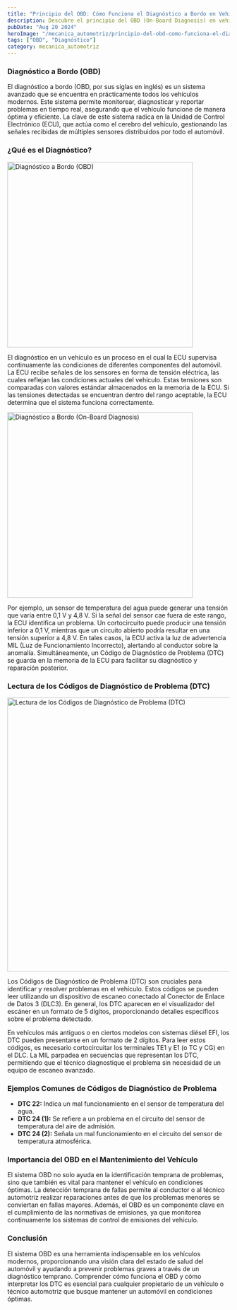 ```yaml
---
title: "Principio del OBD: Cómo Funciona el Diagnóstico a Bordo en Vehículos"
description: Descubre el principio del OBD (On-Board Diagnosis) en vehículos modernos, su funcionamiento y cómo leer los códigos de diagnóstico para mantener tu automóvil en óptimas condiciones.
pubDate: "Aug 20 2024"
heroImage: "/mecanica_automotriz/principio-del-obd-como-funciona-el-diagnostico-a-bordo-vehiculos.jpg"
tags: ["OBD", "Diagnóstico"]
category: mecanica_automotriz
---
```


### Diagnóstico a Bordo (OBD)

El diagnóstico a bordo (OBD, por sus siglas en inglés) es un sistema avanzado que se encuentra en prácticamente todos los vehículos modernos. Este sistema permite monitorear, diagnosticar y reportar problemas en tiempo real, asegurando que el vehículo funcione de manera óptima y eficiente. La clave de este sistema radica en la Unidad de Control Electrónico (ECU), que actúa como el cerebro del vehículo, gestionando las señales recibidas de múltiples sensores distribuidos por todo el automóvil.

### ¿Qué es el Diagnóstico?

<img src="/mecanica_automotriz/principio-del-obd-como-funciona-el-diagnostico-a-bordo-vehiculos2.png" alt="Diagnóstico a Bordo (OBD)" width="420"/>

El diagnóstico en un vehículo es un proceso en el cual la ECU supervisa continuamente las condiciones de diferentes componentes del automóvil. La ECU recibe señales de los sensores en forma de tensión eléctrica, las cuales reflejan las condiciones actuales del vehículo. Estas tensiones son comparadas con valores estándar almacenados en la memoria de la ECU. Si las tensiones detectadas se encuentran dentro del rango aceptable, la ECU determina que el sistema funciona correctamente.

<img src="/mecanica_automotriz/principio-del-obd-como-funciona-el-diagnostico-a-bordo-vehiculos3.png" alt="Diagnóstico a Bordo (On-Board Diagnosis)" width="420"/>

Por ejemplo, un sensor de temperatura del agua puede generar una tensión que varía entre 0,1 V y 4,8 V. Si la señal del sensor cae fuera de este rango, la ECU identifica un problema. Un cortocircuito puede producir una tensión inferior a 0,1 V, mientras que un circuito abierto podría resultar en una tensión superior a 4,8 V. En tales casos, la ECU activa la luz de advertencia MIL (Luz de Funcionamiento Incorrecto), alertando al conductor sobre la anomalía. Simultáneamente, un Código de Diagnóstico de Problema (DTC) se guarda en la memoria de la ECU para facilitar su diagnóstico y reparación posterior.

### Lectura de los Códigos de Diagnóstico de Problema (DTC)

<img src="/mecanica_automotriz/principio-del-obd-como-funciona-el-diagnostico-a-bordo-vehiculos4.png" alt="Lectura de los Códigos de Diagnóstico de Problema (DTC)" width="620"/>

Los Códigos de Diagnóstico de Problema (DTC) son cruciales para identificar y resolver problemas en el vehículo. Estos códigos se pueden leer utilizando un dispositivo de escaneo conectado al Conector de Enlace de Datos 3 (DLC3). En general, los DTC aparecen en el visualizador del escáner en un formato de 5 dígitos, proporcionando detalles específicos sobre el problema detectado.

En vehículos más antiguos o en ciertos modelos con sistemas diésel EFI, los DTC pueden presentarse en un formato de 2 dígitos. Para leer estos códigos, es necesario cortocircuitar los terminales TE1 y E1 (o TC y CG) en el DLC. La MIL parpadea en secuencias que representan los DTC, permitiendo que el técnico diagnostique el problema sin necesidad de un equipo de escaneo avanzado.

### Ejemplos Comunes de Códigos de Diagnóstico de Problema

- **DTC 22:** Indica un mal funcionamiento en el sensor de temperatura del agua.
- **DTC 24 (1):** Se refiere a un problema en el circuito del sensor de temperatura del aire de admisión.
- **DTC 24 (2):** Señala un mal funcionamiento en el circuito del sensor de temperatura atmosférica.

### Importancia del OBD en el Mantenimiento del Vehículo

El sistema OBD no solo ayuda en la identificación temprana de problemas, sino que también es vital para mantener el vehículo en condiciones óptimas. La detección temprana de fallas permite al conductor o al técnico automotriz realizar reparaciones antes de que los problemas menores se conviertan en fallas mayores. Además, el OBD es un componente clave en el cumplimiento de las normativas de emisiones, ya que monitorea continuamente los sistemas de control de emisiones del vehículo.

### Conclusión

El sistema OBD es una herramienta indispensable en los vehículos modernos, proporcionando una visión clara del estado de salud del automóvil y ayudando a prevenir problemas graves a través de un diagnóstico temprano. Comprender cómo funciona el OBD y cómo interpretar los DTC es esencial para cualquier propietario de un vehículo o técnico automotriz que busque mantener un automóvil en condiciones óptimas.
